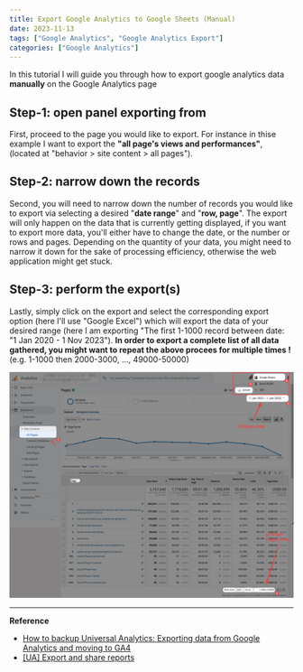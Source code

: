 ```yaml
---
title: Export Google Analytics to Google Sheets (Manual)
date: 2023-11-13
tags: ["Google Analytics", "Google Analytics Export"]
categories: ["Google Analytics"]
---
```


In this tutorial I will guide you through how to export google analytics data **manually** on the Google Analytics page


## Step-1: open panel exporting from
First, proceed to the page you would like to export. For instance in thise example I want to export the **"all page's views and performances"**, (located at "behavior \> site content \> all pages").

## Step-2: narrow down the records
Second, you will need to narrow down the number of records you would like to export via selecting a desired "**date range**" and "**row, page**". The export will only happen on the data that is currently getting displayed, if you want to export more data, you'll either have to change the date, or the number or rows and pages. Depending on the quantity of your data, you might need to narrow it down for the sake of processing efficiency, otherwise the web application might get stuck.

## Step-3: perform the export(s)
Lastly, simply click on the export and select the corresponding export option (here I'll use "Google Excel") which will export the data of your desired range (here I am exporting "The first 1-1000 record between date: "1 Jan 2020 - 1 Nov 2023"). **In order to export a complete list of all data gathered, you might want to repeat the above procees for multiple times !** (e.g. 1-1000 then 2000-3000, ..., 49000-50000)

![image-20231113115344802](image-20231113115344802.png)

---
**Reference**
- [How to backup Universal Analytics: Exporting data from Google Analytics and moving to GA4](https://youtu.be/WGIe_HgIdBg?si=8Z6IWZ-XEMi0_nKY)
- [[UA] Export and share reports](https://support.google.com/analytics/answer/1038573?hl=en)

